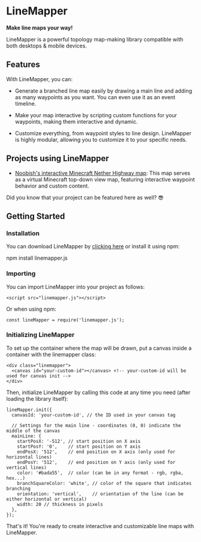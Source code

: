 # LineMapper

**Make line maps your way!**

LineMapper is a powerful topology map-making library compatible with both desktops & mobile devices.

## Features

With LineMapper, you can:

- Generate a branched line map easily by drawing a main line and adding as many waypoints as you want. You can even use it as an event timeline.

- Make your map interactive by scripting custom functions for your waypoints, making them interactive and dynamic.

- Customize everything, from waypoint styles to line design. LineMapper is highly modular, allowing you to customize it to your specific needs.

## Projects using LineMapper

- [Noobish's interactive Minecraft Nether Highway map](https://noobish.eu/mc_map/): This map serves as a virtual Minecraft top-down view map, featuring interactive waypoint behavior and custom content.

Did you know that your project can be featured here as well? 😎

## Getting Started

### Installation

You can download LineMapper by [clicking here](https://github.com/NoobishSVK/LineMapper/releases) or install it using npm:

npm install linemapper.js

### Importing

You can import LineMapper into your project as follows:
~~~
<script src="linemapper.js"></script>
~~~
Or when using npm: 
~~~
const lineMapper = require('linemapper.js');
~~~

### Initializing LineMapper

To set up the container where the map will be drawn, put a canvas inside a container with the linemapper class:

~~~
<div class="linemapper">
  <canvas id="your-custom-id"></canvas> <!-- your-custom-id will be used for canvas init -->
</div>
~~~

Then, initialize LineMapper by calling this code at any time you need (after loading the library itself):
~~~
lineMapper.init({
  canvasId: 'your-custom-id', // the ID used in your canvas tag

  // Settings for the main line - coordinates (0, 0) indicate the middle of the canvas
  mainLine: {
    startPosX: '-512', // start position on X axis
    startPosY: '0',    // start position on Y axis
    endPosX: '512',    // end position on X axis (only used for horizontal lines)
    endPosY: '512',    // end position on Y axis (only used for vertical lines)
    color: '#bada55',  // color (can be in any format - rgb, rgba, hex...)
    branchSquareColor: 'white', // color of the square that indicates branching
    orientation: 'vertical',    // orientation of the line (can be either horizontal or vertical)
    width: 20 // thickness in pixels
  },
});
~~~

That's it! You're ready to create interactive and customizable line maps with LineMapper.
